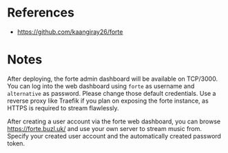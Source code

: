 # References

- https://github.com/kaangiray26/forte

# Notes

After deploying, the forte admin dashboard will be available on TCP/3000. You can log into the web dashboard using `forte` as username and `alternative` as password. Please change those default credentials. Use a reverse proxy like Traefik if you plan on exposing the forte instance, as HTTPS is required to stream flawlessly.

After creating a user account via the forte web dashboard, you can browse https://forte.buzl.uk/ and use your own server to stream music from. Specify your created user account and the automatically created password token.